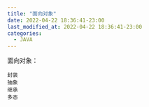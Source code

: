 ```yaml
---
title: "面向对象"
date: 2022-04-22 18:36:41-23:00
last_modified_at: 2022-04-22 18:36:41-23:00
categories:
  - JAVA
---
```


面向对象：

	封装
	抽象
	继承
	多态
